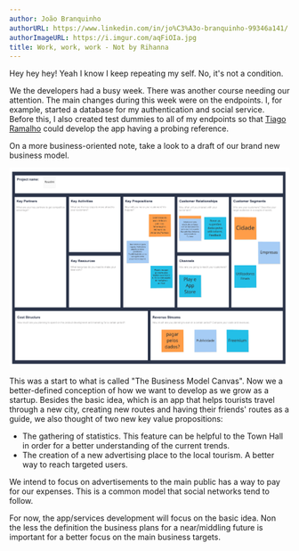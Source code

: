 ```yaml
---
author: João Branquinho
authorURL: https://www.linkedin.com/in/jo%C3%A3o-branquinho-99346a141/
authorImageURL: https://i.imgur.com/aqFiOIa.jpg
title: Work, work, work - Not by Rihanna
---
```


Hey hey hey!
Yeah I know I keep repeating my self.
No, it's not a condition.

We the developers had a busy week. There was another course needing our attention.
The main changes during this week were on the endpoints. I, for example, started a database for my authentication and social service. Before this, I also created test dummies to all of my endpoints so that <a href="https://www.facebook.com/tiago.ramalho.319">Tiago Ramalho</a>  could develop the app having a probing reference.


<!--truncate-->
On a more business-oriented note, take a look to a draft of our brand new business model.

<img src="https://raw.githubusercontent.com/Roadini/Roadini.github.io/source/website/static/img/buisness1.pdf">

This was a start to what is called "The Business Model Canvas".
Now we a better-defined conception of how we want to develop as we grow as a startup. Besides the basic idea, which is an app that helps tourists travel through a new city, creating new routes and having their friends' routes as a guide, we also thought of two new key value propositions:

* The gathering of statistics. This feature can be helpful to the Town Hall in order for a better understanding of the current trends.
* The creation of a new advertising place to the local tourism. A better way to reach targeted users.

We intend to focus on advertisements to the main public has a way to pay for our expenses. This is a common model that social networks tend to follow.

For now, the app/services development will focus on the basic idea. Non the less the definition the business plans for a near/middling future is important for a better focus on the main business targets.



